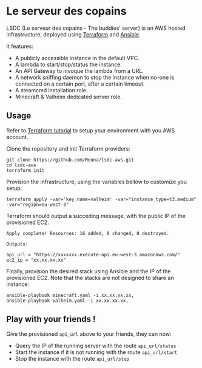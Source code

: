 Le serveur des copains
======================

LSDC (Le serveur des copains - The buddies' server) is an AWS hosted
infrastructure, deployed using [Terraform](https://www.terraform.io/) and
[Ansible](https://www.ansible.com/).

It features:

*   A publicly accessible instance in the default VPC.
*   A lambda to start/stop/status the instance.
*   An API Gateway to invoque the lambda from a URL.
*   A network sniffing daemon to stop the instance when no-one is connected on a
    certain port, after a certain timeout.
*   A steamcmd installation role.
*   Minecraft & Valheim dedicated server role.

Usage
-----

Refer to [Terraform tutorial](https://learn.hashicorp.com/collections/terraform/aws-get-started)
to setup your environment with you AWS account.

Clone the repository and init Terraform providers:

    git clone https://github.com/Meuna/lsdc-aws.git
    cd lsdc-aws
    terraform init

Provision the infrastructure, using the variables bellow to customize you setup:

    terraform apply -var='key_name=valheim' -var="instance_type=t3.medium" -var="region=eu-west-3"

Terraform should output a succeding message, with the public IP of the
provisioned EC2.

    Apply complete! Resources: 16 added, 0 changed, 0 destroyed.

    Outputs:

    api_url = "https://xxxxxxx.execute-api.eu-west-3.amazonaws.com/"
    ec2_ip = "xx.xx.xx.xx"

Finally, provision the desired stack using Ansible and the IP of the provisioned
EC2. Note that the stacks are not designed to share an instance:

    ansible-playbook minecraft.yaml -i xx.xx.xx.xx,
    ansible-playbook valheim.yaml -i xx.xx.xx.xx,

Play with your friends !
------------------------

Give the provisioned `api_url` above to your friends, they can now:

*   Query the IP of the running server with the route `api_url/status`
*   Start the instance if it is not running with the route `api_url/start`
*   Stop the instance with the route `api_url/stop`
